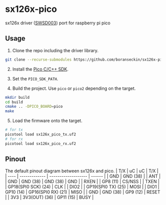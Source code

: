 # sx126x-pico

sx126x driver ([SWSD003](https://github.com/Lora-net/SWSD003)) port for raspberry pi pico

## Usage

1. Clone the repo including the driver library.

```bash
git clone --recurse-submodules https://github.com/boranseckin/sx126x-pico.git
```

2. Install the [Pico C/C++ SDK](https://www.raspberrypi.com/documentation/microcontrollers/c_sdk.html).

3. Set the `PICO_SDK_PATH`.

4. Build the project. Use `pico` or `pico2` depending on the target.

```bash
mkdir build
cd build
cmake .. -DPICO_BOARD=pico
make
```

5. Load the firmware onto the target.

```bash
# for tx
picotool load sx126x_pico_tx.uf2
# for rx
picotool load sx126x_pico_rx.uf2
```

## Pinout

The default pinout diagram between sx126x and pico.
| T/X | uC | uC | T/X |
| ---- | ------------- | ------------------- | ------ |
| GND | GND (38) | | ANT |
| GND | GND (38) | GND (38) | GND |
| RXEN | | GP8 (11) | CS/NSS |
| TXEN | | GP18(SPI0 SCK) (24) | CLK |
| DIO2 | | GP19(SPI0 TX) (25) | MOSI |
| DIO1 | GP10 (14) | GP16(SPI0 RX) (21) | MISO |
| GND | GND (38) | GP9 (12) | RESET |
| 3V3 | 3V3(OUT) (36) | GP11 (15) | BUSY |
